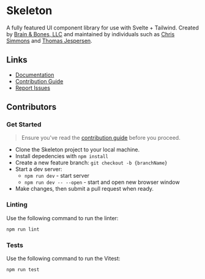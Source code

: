 # Skeleton

A fully featured UI component library for use with Svelte + Tailwind. Created by [Brain & Bones, LLC](https://www.brainandbonesllc.com/) and maintained by individuals such as [Chris Simmons](https://github.com/endigo9740) and [Thomas Jespersen](https://github.com/thomasbjespersen).

## Links

- [Documentation](https://skeleton.brainandbonesllc.com/)
- [Contribution Guide](https://skeleton.brainandbonesllc.com/docs/contributions)
- [Report Issues](https://github.com/Brain-Bones/skeleton/issues)

## Contributors

### Get Started

> Ensure you've read the [contribution guide](https://skeleton.brainandbonesllc.com/docs/contributions) before you proceed.

* Clone the Skeleton project to your local machine.
* Install depedencies with `npm install`
* Create a new feature branch: `git checkout -b {branchName}`
* Start a dev server:
    * `npm run dev` - start server
    * `npm run dev -- --open` - start and open new browser window
* Make changes, then submit a pull request when ready.

### Linting

Use the following command to run the linter:

```bash
npm run lint
```

### Tests

Use the following command to run the Vitest:

```bash
npm run test
```
